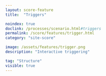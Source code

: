 ```yaml
---
layout: score-feature
title:  "Triggers"

noindex: true
doclink: /processes/scenario.html#triggers
permalink: /score/features/trigger.html
category: "site-score"

image: /assets/features/trigger.png
description: "Interactive triggering"

tag: "Structure"
visible: true
---
```


